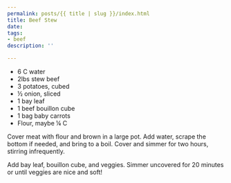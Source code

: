 ```yaml
---
permalink: posts/{{ title | slug }}/index.html
title: Beef Stew
date: 
tags:
- beef
description: ''

---
```

* 6 C water
* 2lbs stew beef
* 3 potatoes, cubed
* ½ onion, sliced
* 1 bay leaf
* 1 beef bouillon cube
* 1 bag baby carrots
* Flour, maybe ¼ C

Cover meat with flour and brown in a large pot. Add water, scrape the bottom if needed, and bring to a boil. Cover and simmer for two hours, stirring infrequently.

Add bay leaf, bouillon cube, and veggies. Simmer uncovered for 20 minutes or until veggies are nice and soft!